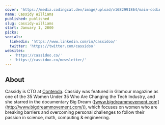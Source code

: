 ```yaml
---
cover: 'https://media.codingcat.dev/image/upload/v1682991864/main-codingcatdev-photo/podcast-guest/cassidoo'
name: Cassidy Williams
published: published
slug: cassidy-williams
start: January 1, 2000
picks:
socials:
  linkedin: 'https://www.linkedin.com/in/cassidoo/'
  twitter: 'https://twitter.com/cassidoo'
websites:
  - 'https://cassidoo.co/'
  - 'https://cassidoo.co/newsletter/'
---
```


## About

Cassidy is CTO at [Contenda](https://contenda.co/). Cassidy was featured in Glamour magazine as one of the 35 Women Under 35 Who Are Changing the Tech Industry, and she starred in the documentary Big Dream ([www.bigdreammovement.com](http://www.bigdreammovement.com/)), which focuses on women who are breaking barriers and overcoming personal challenges to follow their passion in science, math, computing & engineering.
